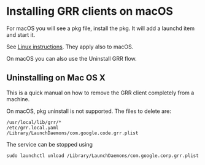 # Installing GRR clients on macOS

For macOS you will see a pkg file, install the pkg. It will add a
launchd item and start it.

See [Linux instructions](on-linux.md). They apply also to macOS.

On macOS you can also use the Uninstall GRR flow.

## Uninstalling on Mac OS X

This is a quick manual on how to remove the GRR client completely from a machine.

On macOS, pkg uninstall is not supported. The files to delete are:

```docker
/usr/local/lib/grr/*
/etc/grr.local.yaml
/Library/LaunchDaemons/com.google.code.grr.plist
```

The service can be stopped using

```docker
sudo launchctl unload /Library/LaunchDaemons/com.google.corp.grr.plist
```
